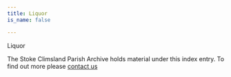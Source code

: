 ```yaml
---
title: Liquor
is_name: false

---
```


Liquor


The Stoke Climsland Parish Archive holds material under this index entry. To find out more please [contact us](/contact/)
